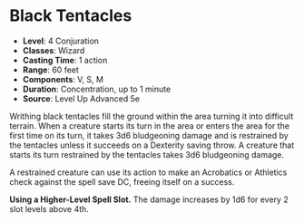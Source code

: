 # Black Tentacles

- **Level**: 4 Conjuration
- **Classes**: Wizard
- **Casting Time**: 1 action
- **Range**: 60 feet
- **Components**: V, S, M
- **Duration**: Concentration, up to 1 minute
- **Source**: Level Up Advanced 5e

Writhing black tentacles fill the ground within the area turning it into difficult terrain. When a creature starts its turn in the area or enters the area for the first time on its turn, it takes 3d6 bludgeoning damage and is restrained by the tentacles unless it succeeds on a Dexterity saving throw. A creature that starts its turn restrained by the tentacles takes 3d6 bludgeoning damage.

A restrained creature can use its action to make an Acrobatics or Athletics check against the spell save DC, freeing itself on a success.

**Using a Higher-Level Spell Slot.** The damage increases by 1d6 for every 2 slot levels above 4th.
